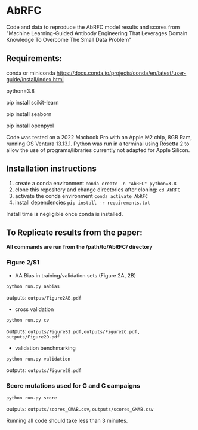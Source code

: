 # AbRFC
Code and data to reproduce the AbRFC model results and scores from "Machine Learning-Guided Antibody Engineering That Leverages Domain Knowledge To Overcome The Small Data Problem"

## Requirements:
conda or miniconda https://docs.conda.io/projects/conda/en/latest/user-guide/install/index.html

python=3.8

pip install scikit-learn

pip install seaborn

pip install openpyxl

Code was tested on a 2022 Macbook Pro with an Apple M2 chip, 8GB Ram, running OS Ventura 13.13.1.  Python was run in a terminal using Rosetta 2 to allow the use of programs/libraries currently not adapted for Apple Silicon.

## Installation instructions
1. create a conda environment `conda create -n "AbRFC" python=3.8`
2. clone this repository and change directories after cloning: `cd AbRFC`
3. activate the conda environment `conda activate AbRFC`
4. install dependencies `pip install -r requirements.txt` 

Install time is negligible once conda is installed.

## To Replicate results from the paper:
**All commands are run from the /path/to/AbRFC/ directory**
### Figure 2/S1
- AA Bias in training/validation sets (Figure 2A, 2B)

`python run.py aabias`

outputs: `outpus/Figure2AB.pdf`

- cross validation

`python run.py cv`

outputs: `outputs/FigureS1.pdf,outputs/Figure2C.pdf, outputs/Figure2D.pdf`

- validation benchmarking

`python run.py validation`

outputs: `outputs/Figure2E.pdf`

### Score mutations used for G and C campaigns

`python run.py score`

outputs: `outputs/scores_CMAB.csv`, `outputs/scores_GMAB.csv`


Running all code should take less than 3 minutes.
